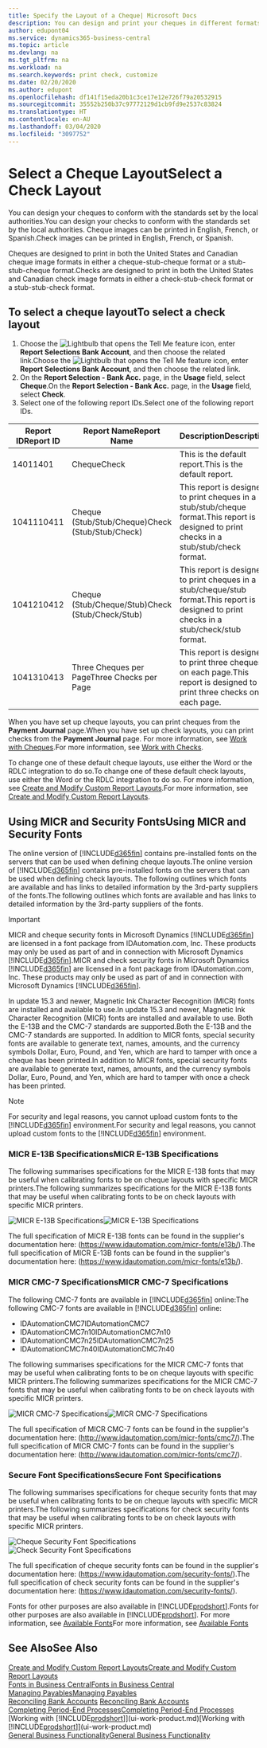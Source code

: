 ```yaml
---
title: Specify the Layout of a Cheque| Microsoft Docs
description: You can design and print your cheques in different formats to conform with standards.
author: edupont04
ms.service: dynamics365-business-central
ms.topic: article
ms.devlang: na
ms.tgt_pltfrm: na
ms.workload: na
ms.search.keywords: print check, customize
ms.date: 02/20/2020
ms.author: edupont
ms.openlocfilehash: df141f15eda20b1c3ce17e12e726f79a20532915
ms.sourcegitcommit: 35552b250b37c97772129d1cb9fd9e2537c83824
ms.translationtype: HT
ms.contentlocale: en-AU
ms.lasthandoff: 03/04/2020
ms.locfileid: "3097752"
---
```

# <a name="select-a-check-layout"></a><span data-ttu-id="4f32c-103">Select a Cheque Layout</span><span class="sxs-lookup"><span data-stu-id="4f32c-103">Select a Check Layout</span></span>
<span data-ttu-id="4f32c-104">You can design your cheques to conform with the standards set by the local authorities.</span><span class="sxs-lookup"><span data-stu-id="4f32c-104">You can design your checks to conform with the standards set by the local authorities.</span></span> <span data-ttu-id="4f32c-105">Cheque images can be printed in English, French, or Spanish.</span><span class="sxs-lookup"><span data-stu-id="4f32c-105">Check images can be printed in English, French, or Spanish.</span></span>

<span data-ttu-id="4f32c-106">Cheques are designed to print in both the United States and Canadian cheque image formats in either a cheque-stub-cheque format or a stub-stub-cheque format.</span><span class="sxs-lookup"><span data-stu-id="4f32c-106">Checks are designed to print in both the United States and Canadian check image formats in either a check-stub-check format or a stub-stub-check format.</span></span>

## <a name="to-select-a-check-layout"></a><span data-ttu-id="4f32c-107">To select a cheque layout</span><span class="sxs-lookup"><span data-stu-id="4f32c-107">To select a check layout</span></span>
1. <span data-ttu-id="4f32c-108">Choose the ![Lightbulb that opens the Tell Me feature](media/ui-search/search_small.png "Tell me what you want to do") icon, enter **Report Selections Bank Account**, and then choose the related link.</span><span class="sxs-lookup"><span data-stu-id="4f32c-108">Choose the ![Lightbulb that opens the Tell Me feature](media/ui-search/search_small.png "Tell me what you want to do") icon, enter **Report Selections Bank Account**, and then choose the related link.</span></span>
2. <span data-ttu-id="4f32c-109">On the **Report Selection - Bank Acc.** page, in the **Usage** field, select **Cheque**.</span><span class="sxs-lookup"><span data-stu-id="4f32c-109">On the **Report Selection - Bank Acc.** page, in the **Usage** field, select **Check**.</span></span>
3. <span data-ttu-id="4f32c-110">Select one of the following report IDs.</span><span class="sxs-lookup"><span data-stu-id="4f32c-110">Select one of the following report IDs.</span></span>

| <span data-ttu-id="4f32c-111">Report ID</span><span class="sxs-lookup"><span data-stu-id="4f32c-111">Report ID</span></span> | <span data-ttu-id="4f32c-112">Report Name</span><span class="sxs-lookup"><span data-stu-id="4f32c-112">Report Name</span></span> | <span data-ttu-id="4f32c-113">Description</span><span class="sxs-lookup"><span data-stu-id="4f32c-113">Description</span></span> |
| --- | --- | --- |
| <span data-ttu-id="4f32c-114">1401</span><span class="sxs-lookup"><span data-stu-id="4f32c-114">1401</span></span> |<span data-ttu-id="4f32c-115">Cheque</span><span class="sxs-lookup"><span data-stu-id="4f32c-115">Check</span></span> |<span data-ttu-id="4f32c-116">This is the default report.</span><span class="sxs-lookup"><span data-stu-id="4f32c-116">This is the default report.</span></span> |
| <span data-ttu-id="4f32c-117">10411</span><span class="sxs-lookup"><span data-stu-id="4f32c-117">10411</span></span> |<span data-ttu-id="4f32c-118">Cheque (Stub/Stub/Cheque)</span><span class="sxs-lookup"><span data-stu-id="4f32c-118">Check (Stub/Stub/Check)</span></span> |<span data-ttu-id="4f32c-119">This report is designed to print cheques in a stub/stub/cheque format.</span><span class="sxs-lookup"><span data-stu-id="4f32c-119">This report is designed to print checks in a stub/stub/check format.</span></span> |
| <span data-ttu-id="4f32c-120">10412</span><span class="sxs-lookup"><span data-stu-id="4f32c-120">10412</span></span> |<span data-ttu-id="4f32c-121">Cheque (Stub/Cheque/Stub)</span><span class="sxs-lookup"><span data-stu-id="4f32c-121">Check (Stub/Check/Stub)</span></span> |<span data-ttu-id="4f32c-122">This report is designed to print cheques in a stub/cheque/stub format.</span><span class="sxs-lookup"><span data-stu-id="4f32c-122">This report is designed to print checks in a stub/check/stub format.</span></span> |
| <span data-ttu-id="4f32c-123">10413</span><span class="sxs-lookup"><span data-stu-id="4f32c-123">10413</span></span> |<span data-ttu-id="4f32c-124">Three Cheques per Page</span><span class="sxs-lookup"><span data-stu-id="4f32c-124">Three Checks per Page</span></span> |<span data-ttu-id="4f32c-125">This report is designed to print three cheques on each page.</span><span class="sxs-lookup"><span data-stu-id="4f32c-125">This report is designed to print three checks on each page.</span></span> |

<span data-ttu-id="4f32c-126">When you have set up cheque layouts, you can print cheques from the **Payment Journal** page.</span><span class="sxs-lookup"><span data-stu-id="4f32c-126">When you have set up check layouts, you can print checks from the **Payment Journal** page.</span></span> <span data-ttu-id="4f32c-127">For more information, see [Work with Cheques](payables-how-work-checks.md).</span><span class="sxs-lookup"><span data-stu-id="4f32c-127">For more information, see [Work with Checks](payables-how-work-checks.md).</span></span>

<span data-ttu-id="4f32c-128">To change one of these default cheque layouts, use either the Word or the RDLC integration to do so.</span><span class="sxs-lookup"><span data-stu-id="4f32c-128">To change one of these default check layouts, use either the Word or the RDLC integration to do so.</span></span> <span data-ttu-id="4f32c-129">For more information, see [Create and Modify Custom Report Layouts](ui-how-create-custom-report-layout.md).</span><span class="sxs-lookup"><span data-stu-id="4f32c-129">For more information, see [Create and Modify Custom Report Layouts](ui-how-create-custom-report-layout.md).</span></span>

## <a name="using-micr-and-security-fonts"></a><span data-ttu-id="4f32c-130">Using MICR and Security Fonts</span><span class="sxs-lookup"><span data-stu-id="4f32c-130">Using MICR and Security Fonts</span></span>
<span data-ttu-id="4f32c-131">The online version of [!INCLUDE[d365fin](includes/d365fin_md.md)] contains pre-installed fonts on the servers that can be used when defining cheque layouts.</span><span class="sxs-lookup"><span data-stu-id="4f32c-131">The online version of [!INCLUDE[d365fin](includes/d365fin_md.md)] contains pre-installed fonts on the servers that can be used when defining check layouts.</span></span> <span data-ttu-id="4f32c-132">The following outlines which fonts are available and has links to detailed information by the 3rd-party suppliers of the fonts.</span><span class="sxs-lookup"><span data-stu-id="4f32c-132">The following outlines which fonts are available and has links to detailed information by the 3rd-party suppliers of the fonts.</span></span>

> [!Important]
> <span data-ttu-id="4f32c-133">MICR and cheque security fonts in Microsoft Dynamics [!INCLUDE[d365fin](includes/d365fin_md.md)] are licensed in a font package from IDAutomation.com, Inc. These products may only be used as part of and in connection with Microsoft Dynamics [!INCLUDE[d365fin](includes/d365fin_md.md)].</span><span class="sxs-lookup"><span data-stu-id="4f32c-133">MICR and check security fonts in Microsoft Dynamics [!INCLUDE[d365fin](includes/d365fin_md.md)] are licensed in a font package from IDAutomation.com, Inc. These products may only be used as part of and in connection with Microsoft Dynamics [!INCLUDE[d365fin](includes/d365fin_md.md)].</span></span>

<span data-ttu-id="4f32c-134">In update 15.3 and newer, Magnetic Ink Character Recognition (MICR) fonts are installed and available to use.</span><span class="sxs-lookup"><span data-stu-id="4f32c-134">In update 15.3 and newer, Magnetic Ink Character Recognition (MICR) fonts are installed and available to use.</span></span> <span data-ttu-id="4f32c-135">Both the E-13B and the CMC-7 standards are supported.</span><span class="sxs-lookup"><span data-stu-id="4f32c-135">Both the E-13B and the CMC-7 standards are supported.</span></span> <span data-ttu-id="4f32c-136">In addition to MICR fonts, special security fonts are available to generate text, names, amounts, and the currency symbols Dollar, Euro, Pound, and Yen, which are hard to tamper with once a cheque has been printed.</span><span class="sxs-lookup"><span data-stu-id="4f32c-136">In addition to MICR fonts, special security fonts are available to generate text, names, amounts, and the currency symbols Dollar, Euro, Pound, and Yen, which are hard to tamper with once a check has been printed.</span></span>

> [!NOTE]
> <span data-ttu-id="4f32c-137">For security and legal reasons, you cannot upload custom fonts to the [!INCLUDE[d365fin](includes/d365fin_md.md)] environment.</span><span class="sxs-lookup"><span data-stu-id="4f32c-137">For security and legal reasons, you cannot upload custom fonts to the [!INCLUDE[d365fin](includes/d365fin_md.md)] environment.</span></span>

### <a name="micr-e-13b-specifications"></a><span data-ttu-id="4f32c-138">MICR E-13B Specifications</span><span class="sxs-lookup"><span data-stu-id="4f32c-138">MICR E-13B Specifications</span></span>
<span data-ttu-id="4f32c-139">The following summarises specifications for the MICR E-13B fonts that may be useful when calibrating fonts to be on cheque layouts with specific MICR printers.</span><span class="sxs-lookup"><span data-stu-id="4f32c-139">The following summarizes specifications for the MICR E-13B fonts that may be useful when calibrating fonts to be on check layouts with specific MICR printers.</span></span>

<span data-ttu-id="4f32c-140">![MICR E-13B Specifications](media/font_MICR_E-13B_Specifications.png "MICR E-13B Specifications")</span><span class="sxs-lookup"><span data-stu-id="4f32c-140">![MICR E-13B Specifications](media/font_MICR_E-13B_Specifications.png "MICR E-13B Specifications")</span></span>

<span data-ttu-id="4f32c-141">The full specification of MICR E-13B fonts can be found in the supplier's documentation here: (https://www.idautomation.com/micr-fonts/e13b/).</span><span class="sxs-lookup"><span data-stu-id="4f32c-141">The full specification of MICR E-13B fonts can be found in the supplier's documentation here: (https://www.idautomation.com/micr-fonts/e13b/).</span></span>

### <a name="micr-cmc-7-specifications"></a><span data-ttu-id="4f32c-142">MICR CMC-7 Specifications</span><span class="sxs-lookup"><span data-stu-id="4f32c-142">MICR CMC-7 Specifications</span></span>
<span data-ttu-id="4f32c-143">The following CMC-7 fonts are available in [!INCLUDE[d365fin](includes/d365fin_md.md)] online:</span><span class="sxs-lookup"><span data-stu-id="4f32c-143">The following CMC-7 fonts are available in [!INCLUDE[d365fin](includes/d365fin_md.md)] online:</span></span>

- <span data-ttu-id="4f32c-144">IDAutomationCMC7</span><span class="sxs-lookup"><span data-stu-id="4f32c-144">IDAutomationCMC7</span></span>
- <span data-ttu-id="4f32c-145">IDAutomationCMC7n10</span><span class="sxs-lookup"><span data-stu-id="4f32c-145">IDAutomationCMC7n10</span></span>
- <span data-ttu-id="4f32c-146">IDAutomationCMC7n25</span><span class="sxs-lookup"><span data-stu-id="4f32c-146">IDAutomationCMC7n25</span></span>
-   <span data-ttu-id="4f32c-147">IDAutomationCMC7n40</span><span class="sxs-lookup"><span data-stu-id="4f32c-147">IDAutomationCMC7n40</span></span>

<span data-ttu-id="4f32c-148">The following summarises specifications for the MICR CMC-7 fonts that may be useful when calibrating fonts to be on cheque layouts with specific MICR printers.</span><span class="sxs-lookup"><span data-stu-id="4f32c-148">The following summarizes specifications for the MICR CMC-7 fonts that may be useful when calibrating fonts to be on check layouts with specific MICR printers.</span></span>

<span data-ttu-id="4f32c-149">![MICR CMC-7 Specifications](media/font_MICR_CMC-7_Specifications.png "MICR CMC-7 Specifications")</span><span class="sxs-lookup"><span data-stu-id="4f32c-149">![MICR CMC-7 Specifications](media/font_MICR_CMC-7_Specifications.png "MICR CMC-7 Specifications")</span></span>

<span data-ttu-id="4f32c-150">The full specification of MICR CMC-7 fonts can be found in the supplier's documentation here: (http://www.idautomation.com/micr-fonts/cmc7/).</span><span class="sxs-lookup"><span data-stu-id="4f32c-150">The full specification of MICR CMC-7 fonts can be found in the supplier's documentation here: (http://www.idautomation.com/micr-fonts/cmc7/).</span></span>

### <a name="secure-font-specifications"></a><span data-ttu-id="4f32c-151">Secure Font Specifications</span><span class="sxs-lookup"><span data-stu-id="4f32c-151">Secure Font Specifications</span></span>
<span data-ttu-id="4f32c-152">The following summarises specifications for cheque security fonts that may be useful when calibrating fonts to be on cheque layouts with specific MICR printers.</span><span class="sxs-lookup"><span data-stu-id="4f32c-152">The following summarizes specifications for check security fonts that may be useful when calibrating fonts to be on check layouts with specific MICR printers.</span></span>

<span data-ttu-id="4f32c-153">![Cheque Security Font Specifications](media/font_check-security-font_Specifications.png "Cheque Security Font Specifications")</span><span class="sxs-lookup"><span data-stu-id="4f32c-153">![Check Security Font Specifications](media/font_check-security-font_Specifications.png "Check Security Font Specifications")</span></span>

<span data-ttu-id="4f32c-154">The full specification of cheque security fonts can be found in the supplier's documentation here: (https://www.idautomation.com/security-fonts/).</span><span class="sxs-lookup"><span data-stu-id="4f32c-154">The full specification of check security fonts can be found in the supplier's documentation here: (https://www.idautomation.com/security-fonts/).</span></span>

<span data-ttu-id="4f32c-155">Fonts for other purposes are also available in [!INCLUDE[prodshort](includes/prodshort.md)].</span><span class="sxs-lookup"><span data-stu-id="4f32c-155">Fonts for other purposes are also available in [!INCLUDE[prodshort](includes/prodshort.md)].</span></span> <span data-ttu-id="4f32c-156">For more information, see [Available Fonts](ui-fonts.md)</span><span class="sxs-lookup"><span data-stu-id="4f32c-156">For more information, see [Available Fonts](ui-fonts.md)</span></span>

## <a name="see-also"></a><span data-ttu-id="4f32c-157">See Also</span><span class="sxs-lookup"><span data-stu-id="4f32c-157">See Also</span></span>
[<span data-ttu-id="4f32c-158">Create and Modify Custom Report Layouts</span><span class="sxs-lookup"><span data-stu-id="4f32c-158">Create and Modify Custom Report Layouts</span></span>](ui-how-create-custom-report-layout.md)  
[<span data-ttu-id="4f32c-159">Fonts in Business Central</span><span class="sxs-lookup"><span data-stu-id="4f32c-159">Fonts in Business Central</span></span>](ui-fonts.md)  
[<span data-ttu-id="4f32c-160">Managing Payables</span><span class="sxs-lookup"><span data-stu-id="4f32c-160">Managing Payables</span></span>](payables-manage-payables.md)  
<span data-ttu-id="4f32c-161">[Reconciling Bank Accounts](bank-manage-bank-accounts.md) </span><span class="sxs-lookup"><span data-stu-id="4f32c-161">[Reconciling Bank Accounts](bank-manage-bank-accounts.md) </span></span>  
[<span data-ttu-id="4f32c-162">Completing Period-End Processes</span><span class="sxs-lookup"><span data-stu-id="4f32c-162">Completing Period-End Processes</span></span>](year-how-complete-period-end-processes.md)  
<span data-ttu-id="4f32c-163">[Working with [!INCLUDE[prodshort](includes/prodshort.md)]](ui-work-product.md)</span><span class="sxs-lookup"><span data-stu-id="4f32c-163">[Working with [!INCLUDE[prodshort](includes/prodshort.md)]](ui-work-product.md)</span></span>  
[<span data-ttu-id="4f32c-164">General Business Functionality</span><span class="sxs-lookup"><span data-stu-id="4f32c-164">General Business Functionality</span></span>](ui-across-business-areas.md)
